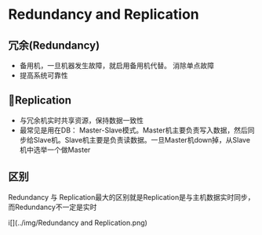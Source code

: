 # Redundancy and Replication

## 冗余(Redundancy)
- 备用机，一旦机器发生故障，就启用备用机代替。 消除单点故障
- 提高系统可靠性

## Replication
- 与冗余机实时共享资源，保持数据一致性
- 最常见是用在DB： Master-Slave模式。Master机主要负责写入数据，然后同步给Slave机。Slave机主要是负责读数据。一旦Master机down掉，从Slave机中选举一个做Master

## 区别
Redundancy 与 Replication最大的区别就是Replication是与主机数据实时同步，而Redundancy不一定是实时

i[](../img/Redundancy and Replication.png)
